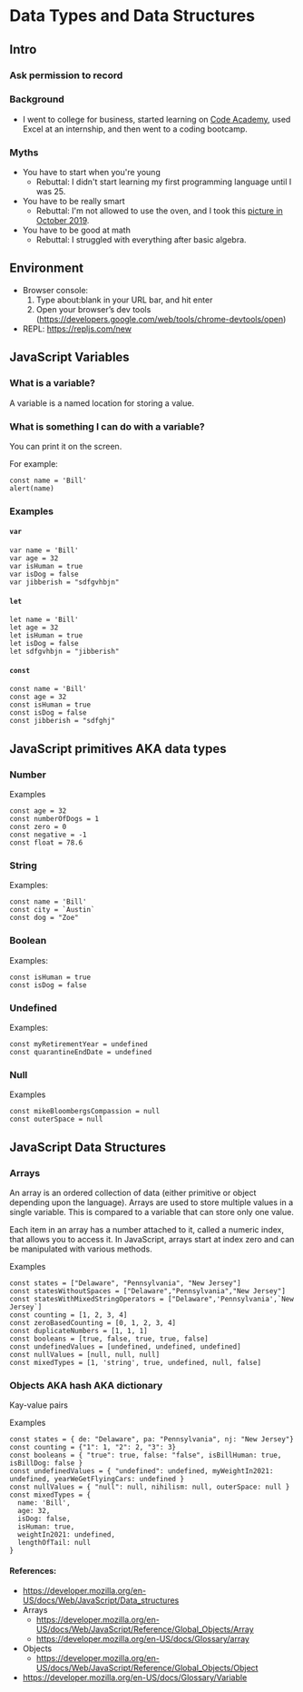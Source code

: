 # Data Types and Data Structures

## Intro

### Ask permission to record

### Background

- I went to college for business, started learning on [Code Academy](https://www.codecademy.com/), used Excel at an internship, and then went to a coding bootcamp. 

### Myths

- You have to start when you're young
  - Rebuttal: I didn't start learning my first programming language until I was 25.
- You have to be really smart
  - Rebuttal: I'm not allowed to use the oven, and I took this [picture in October 2019](https://photos.app.goo.gl/33DJ81t5S7TUixgA8).
- You have to be good at math
  - Rebuttal: I struggled with everything after basic algebra. 

## Environment

- Browser console:
  1.  Type about:blank in your URL bar, and hit enter
  1. Open your browser’s dev tools (https://developers.google.com/web/tools/chrome-devtools/open)
- REPL: https://repljs.com/new

## JavaScript Variables

### What is a variable?

A variable is a named location for storing a value. 

### What is something I can do with a variable?

You can print it on the screen. 

For example:
```
const name = 'Bill'
alert(name)
```

### Examples

#### `var`

```
var name = 'Bill'
var age = 32
var isHuman = true
var isDog = false
var jibberish = "sdfgvhbjn"
```

#### `let`

```
let name = 'Bill'
let age = 32
let isHuman = true
let isDog = false
let sdfgvhbjn = "jibberish"
```

#### `const`

```
const name = 'Bill'
const age = 32
const isHuman = true
const isDog = false
const jibberish = "sdfghj"
```

## JavaScript primitives AKA data types

### Number

Examples
```
const age = 32
const numberOfDogs = 1
const zero = 0
const negative = -1
const float = 78.6
```

### String

Examples: 
```
const name = 'Bill'
const city = `Austin`
const dog = "Zoe"
```

### Boolean

Examples: 
```
const isHuman = true
const isDog = false
```

### Undefined

Examples: 
```
const myRetirementYear = undefined
const quarantineEndDate = undefined
```

### Null

Examples
```
const mikeBloombergsCompassion = null
const outerSpace = null
```

## JavaScript Data Structures

### Arrays

An array is an ordered collection of data (either primitive or object depending upon the language). Arrays are used to store multiple values in a single variable. This is compared to a variable that can store only one value. 

Each item in an array has a number attached to it, called a numeric index, that allows you to access it. In JavaScript, arrays start at index zero and can be manipulated with various methods.

Examples
```
const states = ["Delaware", "Pennsylvania", "New Jersey"]
const statesWithoutSpaces = ["Delaware","Pennsylvania","New Jersey"]
const statesWithMixedStringOperators = ["Delaware",'Pennsylvania',`New Jersey`]
const counting = [1, 2, 3, 4]
const zeroBasedCounting = [0, 1, 2, 3, 4]
const duplicateNumbers = [1, 1, 1]
const booleans = [true, false, true, true, false]
const undefinedValues = [undefined, undefined, undefined]
const nullValues = [null, null, null]
const mixedTypes = [1, 'string', true, undefined, null, false]
```

### Objects AKA hash AKA dictionary

Kay-value pairs

Examples
```
const states = { de: "Delaware", pa: "Pennsylvania", nj: "New Jersey"}
const counting = {"1": 1, "2": 2, "3": 3}
const booleans = { "true": true, false: "false", isBillHuman: true, isBillDog: false }
const undefinedValues = { "undefined": undefined, myWeightIn2021: undefined, yearWeGetFlyingCars: undefined }
const nullValues = { "null": null, nihilism: null, outerSpace: null }
const mixedTypes = { 
  name: 'Bill', 
  age: 32, 
  isDog: false, 
  isHuman: true,
  weightIn2021: undefined, 
  lengthOfTail: null 
}
```

#### References:
- https://developer.mozilla.org/en-US/docs/Web/JavaScript/Data_structures
- Arrays
  - https://developer.mozilla.org/en-US/docs/Web/JavaScript/Reference/Global_Objects/Array
  - https://developer.mozilla.org/en-US/docs/Glossary/array
- Objects
  - https://developer.mozilla.org/en-US/docs/Web/JavaScript/Reference/Global_Objects/Object
- https://developer.mozilla.org/en-US/docs/Glossary/Variable
